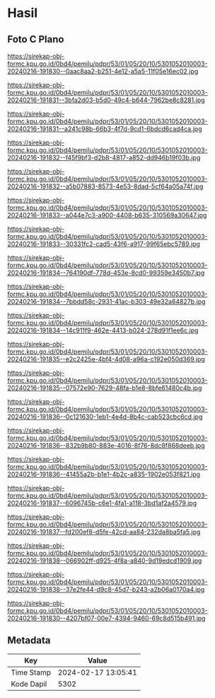 # Hasil

## Foto C Plano

https://sirekap-obj-formc.kpu.go.id/0bd4/pemilu/pdpr/53/01/05/20/10/5301052010003-20240216-191830--0aac8aa2-b251-4e12-a5a5-11f05e16ec02.jpg

https://sirekap-obj-formc.kpu.go.id/0bd4/pemilu/pdpr/53/01/05/20/10/5301052010003-20240216-191831--3bfa2d03-b5d0-49c4-b644-7962be8c8281.jpg

https://sirekap-obj-formc.kpu.go.id/0bd4/pemilu/pdpr/53/01/05/20/10/5301052010003-20240216-191831--a241c98b-66b3-4f7d-9cd1-6bdcd6cad4ca.jpg

https://sirekap-obj-formc.kpu.go.id/0bd4/pemilu/pdpr/53/01/05/20/10/5301052010003-20240216-191832--f45f9bf3-d2b8-4817-a852-dd946b19f03b.jpg

https://sirekap-obj-formc.kpu.go.id/0bd4/pemilu/pdpr/53/01/05/20/10/5301052010003-20240216-191832--a5b07883-8573-4e53-8dad-5cf64a05a74f.jpg

https://sirekap-obj-formc.kpu.go.id/0bd4/pemilu/pdpr/53/01/05/20/10/5301052010003-20240216-191833--a044e7c3-a900-4408-b635-310569a30647.jpg

https://sirekap-obj-formc.kpu.go.id/0bd4/pemilu/pdpr/53/01/05/20/10/5301052010003-20240216-191833--30331fc2-cad5-43f6-a917-99f65ebc5789.jpg

https://sirekap-obj-formc.kpu.go.id/0bd4/pemilu/pdpr/53/01/05/20/10/5301052010003-20240216-191834--764190df-778d-453e-8cd0-99359e3450b7.jpg

https://sirekap-obj-formc.kpu.go.id/0bd4/pemilu/pdpr/53/01/05/20/10/5301052010003-20240216-191834--7bbdd58c-2931-41ac-b303-49e32a64827b.jpg

https://sirekap-obj-formc.kpu.go.id/0bd4/pemilu/pdpr/53/01/05/20/10/5301052010003-20240216-191834--14c911f9-462e-4413-b024-278d91f1ee6c.jpg

https://sirekap-obj-formc.kpu.go.id/0bd4/pemilu/pdpr/53/01/05/20/10/5301052010003-20240216-191835--e2c2425e-4bf4-4d08-a96a-c192e050d369.jpg

https://sirekap-obj-formc.kpu.go.id/0bd4/pemilu/pdpr/53/01/05/20/10/5301052010003-20240216-191835--07572e90-7629-48fa-b1e8-8bfe61480c4b.jpg

https://sirekap-obj-formc.kpu.go.id/0bd4/pemilu/pdpr/53/01/05/20/10/5301052010003-20240216-191836--0c121630-1eb1-4e4d-8b4c-cab523cbc6cd.jpg

https://sirekap-obj-formc.kpu.go.id/0bd4/pemilu/pdpr/53/01/05/20/10/5301052010003-20240216-191836--832b9b80-883e-4016-8f76-8dc8f868deeb.jpg

https://sirekap-obj-formc.kpu.go.id/0bd4/pemilu/pdpr/53/01/05/20/10/5301052010003-20240216-191836--41455a2b-b1e1-4b2c-a835-1902e053f821.jpg

https://sirekap-obj-formc.kpu.go.id/0bd4/pemilu/pdpr/53/01/05/20/10/5301052010003-20240216-191837--6096745b-c6e1-4fa1-a118-3bd1af2a4579.jpg

https://sirekap-obj-formc.kpu.go.id/0bd4/pemilu/pdpr/53/01/05/20/10/5301052010003-20240216-191837--fd200ef8-d5fe-42cd-aa84-232da8ba5fa5.jpg

https://sirekap-obj-formc.kpu.go.id/0bd4/pemilu/pdpr/53/01/05/20/10/5301052010003-20240216-191838--066902ff-d925-4f8a-a840-9d19edcd1909.jpg

https://sirekap-obj-formc.kpu.go.id/0bd4/pemilu/pdpr/53/01/05/20/10/5301052010003-20240216-191838--37e2fe44-d9c8-45d7-b243-a2b06a0170a4.jpg

https://sirekap-obj-formc.kpu.go.id/0bd4/pemilu/pdpr/53/01/05/20/10/5301052010003-20240216-191830--4207bf07-00e7-4394-9460-69c8d515b491.jpg


## Metadata

| Key        | Value               |
| ---------- | ------------------- |
| Time Stamp | 2024-02-17 13:05:41 |
| Kode Dapil | 5302                |



